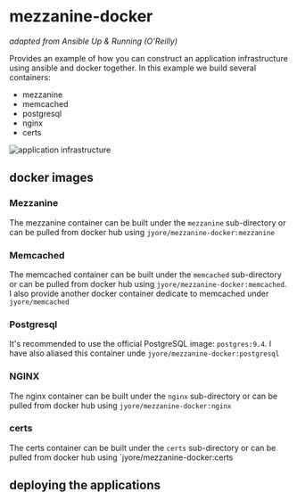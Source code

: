 # mezzanine-docker
_adapted from Ansible Up & Running (O'Reilly)_

Provides an example of how you can construct an application infrastructure using ansible and docker together. In this example we build several containers:

* mezzanine
* memcached
* postgresql
* nginx
* certs

![application infrastructure](http://cdn.jyore.com/images/mezzanine-docker/mezzanine-docker.png)



## docker images

### Mezzanine
The mezzanine container can be built under the `mezzanine` sub-directory or can be pulled from docker hub using `jyore/mezzanine-docker:mezzanine`

### Memcached
The memcached container can be built under the `memcached` sub-directory or can be pulled from docker hub using `jyore/mezzanine-docker:memcached`. I also provide another docker container dedicate to memcached under `jyore/memcached`

### Postgresql
It's recommended to use the official PostgreSQL image: `postgres:9.4`. I have also aliased this container unde `jyore/mezzanine-docker:postgresql`

### NGINX
The nginx container can be built under the `nginx` sub-directory or can be pulled from docker hub using `jyore/mezzanine-docker:nginx`

### certs
The certs container can be built under the `certs` sub-directory or can be pulled from docker hub using `jyore/mezzanine-docker:certs

## deploying the applications
